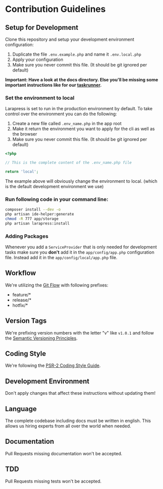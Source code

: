 # Contribution Guidelines

## Setup for Development

Clone this repository and setup your development environment configuration:

1. Duplicate the file `.env.example.php` and name it `.env.local.php`
2. Apply your configuration
3. Make sure you never commit this file. (It should be git ignored per default)

__Important: Have a look at the docs directory. Else you'll be missing some important instructions like for our [taskrunner](docs/taskrunner.md).__

### Set the environment to local

Larapress is set to run in the production environment by default. To take control over the environment you can do the following:

1. Create a new file called `.env_name.php` in the app root
2. Make it return the environment you want to apply for the cli as well as the browser
3. Make sure you never commit this file. (It should be git ignored per default)

```php
<?php

// This is the complete content of the .env_name.php file

return 'local';
```

The example above will obviously change the environment to local. (which is the default development environment we use)

### Run following code in your command line:

```bash
composer install --dev -o
php artisan ide-helper:generate
chmod -R 777 app/storage
php artisan larapress:install
```

### Adding Packages

Whenever you add a `ServiceProvider` that is only needed for development tasks make sure you __don't__ add it in the `app/config/app.php` configuration file. Instead add it in the `app/config/local/app.php` file.

## Workflow

We're utilizing the [Git Flow](https://www.atlassian.com/de/git/workflows#!workflow-gitflow) with following prefixes:

- feature/*
- release/*
- hotfix/*

## Version Tags

We're prefixing version numbers with the letter "v" like `v1.0.1` and follow the [Semantic Versioning Principles](http://semver.org).

## Coding Style

We're following the [PSR-2 Coding Style Guide](https://github.com/php-fig/fig-standards/blob/master/accepted/PSR-2-coding-style-guide.md).

## Development Environment

Don't apply changes that affect these instructions without updating them!

## Language

The complete codebase including docs must be written in english. This allows us hiring experts from all over the world when needed.

## Documentation

Pull Requests missing documentation won't be accepted.

## TDD

Pull Requests missing tests won't be accepted.
